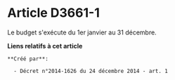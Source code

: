 # Article D3661-1

Le budget s'exécute du 1er janvier au 31 décembre.

**Liens relatifs à cet article**

	**Créé par**:

	  - Décret n°2014-1626 du 24 décembre 2014 - art. 1
